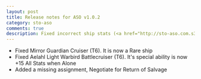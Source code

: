 ```yaml
---
layout: post
title: Release notes for ASO v1.0.2
category: sto-aso
comments: true
description: Fixed incorrect ship stats (<a href="http://sto-aso.com.s3-website-us-east-1.amazonaws.com/1.0.2/sto-aso.zip">download</a>)
---
```


 - Fixed Mirror Guardian Cruiser (T6). It is now a Rare ship
 - Fixed Aelahl Light Warbird Battlecruiser (T6). It's special ability is now +15 All Stats when Alone
 - Added a missing assignment, Negotiate for Return of Salvage
